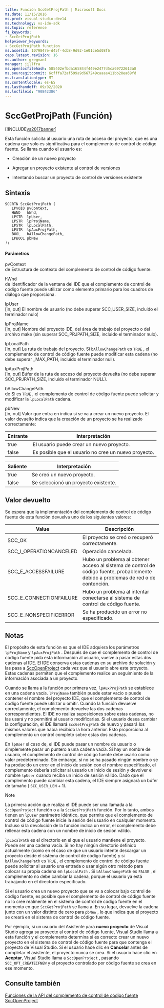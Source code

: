 ```yaml
---
title: Función SccGetProjPath | Microsoft Docs
ms.date: 11/15/2016
ms.prod: visual-studio-dev14
ms.technology: vs-ide-sdk
ms.topic: reference
f1_keywords:
- SccGetProjPath
helpviewer_keywords:
- SccGetProjPath function
ms.assetid: 1079847e-d45f-4cb8-9d92-1e01ce5d08f6
caps.latest.revision: 16
ms.author: gregvanl
manager: jillfra
ms.openlocfilehash: 585402efbda165844f449e2477d5ca69722613a8
ms.sourcegitcommit: 6cfffa72af599a9d667249caaaa411bb28ea69fd
ms.translationtype: MT
ms.contentlocale: es-ES
ms.lasthandoff: 09/02/2020
ms.locfileid: "90842386"
---
```

# <a name="sccgetprojpath-function"></a>SccGetProjPath (Función)
[!INCLUDE[vs2017banner](../includes/vs2017banner.md)]

Esta función solicita al usuario una ruta de acceso del proyecto, que es una cadena que solo es significativa para el complemento de control de código fuente. Se llama cuando el usuario es:  
  
- Creación de un nuevo proyecto  
  
- Agregar un proyecto existente al control de versiones  
  
- Intentando buscar un proyecto de control de versiones existente  
  
## <a name="syntax"></a>Sintaxis  
  
```cpp#  
SCCRTN SccGetProjPath (  
   LPVOID pvContext,  
   HWND   hWnd,  
   LPSTR  lpUser,  
   LPSTR  lpProjName,  
   LPSTR  lpLocalPath,  
   LPSTR  lpAuxProjPath,  
   BOOL   bAllowChangePath,  
   LPBOOL pbNew  
);  
```  
  
#### <a name="parameters"></a>Parámetros  
 pvContext  
 de Estructura de contexto del complemento de control de código fuente.  
  
 hWnd  
 de Identificador de la ventana del IDE que el complemento de control de código fuente puede utilizar como elemento primario para los cuadros de diálogo que proporciona.  
  
 lpUser  
 [in, out] El nombre de usuario (no debe superar SCC_USER_SIZE, incluido el terminador nulo)  
  
 lpProjName  
 [in, out] Nombre del proyecto IDE, del área de trabajo del proyecto o del archivo make (sin superar SCC_PRJPATH_SIZE, incluido el terminador nulo).  
  
 lpLocalPath  
 [in, out] La ruta de trabajo del proyecto. Si `bAllowChangePath` es `TRUE` , el complemento de control de código fuente puede modificar esta cadena (no debe superar _MAX_PATH, incluido el terminador null).  
  
 lpAuxProjPath  
 [in, out] Búfer de la ruta de acceso del proyecto devuelta (no debe superar SCC_PRJPATH_SIZE, incluido el terminador NULL).  
  
 bAllowChangePath  
 de Si es `TRUE` , el complemento de control de código fuente puede solicitar y modificar la `lpLocalPath` cadena.  
  
 pbNew  
 [in, out] Valor que entra en indica si se va a crear un nuevo proyecto. El valor devuelto indica que la creación de un proyecto se ha realizado correctamente:  
  
|Entrante|Interpretación|  
|--------------|--------------------|  
|true|El usuario puede crear un nuevo proyecto.|  
|false|Es posible que el usuario no cree un nuevo proyecto.|  
  
|Saliente|Interpretación|  
|--------------|--------------------|  
|true|Se creó un nuevo proyecto.|  
|false|Se seleccionó un proyecto existente.|  
  
## <a name="return-value"></a>Valor devuelto  
 Se espera que la implementación del complemento de control de código fuente de esta función devuelva uno de los siguientes valores:  
  
|Value|Descripción|  
|-----------|-----------------|  
|SCC_OK|El proyecto se creó o recuperó correctamente.|  
|SCC_I_OPERATIONCANCELED|Operación cancelada.|  
|SCC_E_ACCESSFAILURE|Hubo un problema al obtener acceso al sistema de control de código fuente, probablemente debido a problemas de red o de contención.|  
|SCC_E_CONNECTIONFAILURE|Hubo un problema al intentar conectarse al sistema de control de código fuente.|  
|SCC_E_NONSPECIFICERROR|Se ha producido un error no especificado.|  
  
## <a name="remarks"></a>Notas  
 El propósito de esta función es que el IDE adquiera los parámetros `lpProjName` y `lpAuxProjPath` . Después de que el complemento de control de código fuente pida esta información al usuario, vuelve a pasar estas dos cadenas al IDE. El IDE conserva estas cadenas en su archivo de solución y las pasa a [SccOpenProject](../extensibility/sccopenproject-function.md) cada vez que el usuario abre este proyecto. Estas cadenas permiten que el complemento realice un seguimiento de la información asociada a un proyecto.  
  
 Cuando se llama a la función por primera vez, `lpAuxProjPath` se establece en una cadena vacía. `lProjName` también puede estar vacío o puede contener el nombre del proyecto IDE, que el complemento de control de código fuente puede utilizar u omitir. Cuando la función devuelve correctamente, el complemento devuelve las dos cadenas correspondientes. El IDE no realiza suposiciones sobre estas cadenas, no las usará y no permitirá al usuario modificarlas. Si el usuario desea cambiar la configuración, el IDE llamará `SccGetProjPath` de nuevo y pasará los mismos valores que había recibido la hora anterior. Esto proporciona al complemento un control completo sobre estas dos cadenas.  
  
 En `lpUser` el caso de, el IDE puede pasar un nombre de usuario o simplemente pasar un puntero a una cadena vacía. Si hay un nombre de usuario, el complemento de control de código fuente debe usarlo como valor predeterminado. Sin embargo, si no se ha pasado ningún nombre o se ha producido un error en el inicio de sesión con el nombre especificado, el complemento debería solicitar al usuario un inicio de sesión y devolver el nombre `lpUser` cuando reciba un inicio de sesión válido. Dado que el complemento puede cambiar esta cadena, el IDE siempre asignará un búfer de tamaño ( `SCC_USER_LEN` + 1).  
  
> [!NOTE]
> La primera acción que realiza el IDE puede ser una llamada a la `SccOpenProject` función o a la `SccGetProjPath` función. Por lo tanto, ambos tienen un `lpUser` parámetro idéntico, que permite que el complemento de control de código fuente inicie la sesión del usuario en cualquier momento. Incluso si la devolución de la función indica un error, el complemento debe rellenar esta cadena con un nombre de inicio de sesión válido.  
  
 `lpLocalPath` es el directorio en el que el usuario mantiene el proyecto. Puede ser una cadena vacía. Si no hay ningún directorio definido actualmente (como en el caso de que un usuario intente descargar un proyecto desde el sistema de control de código fuente) y si `bAllowChangePath` es `TRUE` , el complemento de control de código fuente puede solicitar al usuario una entrada o usar algún otro método para colocar su propia cadena en `lpLocalPath` . Si `bAllowChangePath` es `FALSE` , el complemento no debe cambiar la cadena, porque el usuario ya está trabajando en el directorio especificado.  
  
 Si el usuario crea un nuevo proyecto que se va a colocar bajo control de código fuente, es posible que el complemento de control de código fuente no lo cree realmente en el sistema de control de código fuente en el momento en que `SccGetProjPath` se llama a. En su lugar, devuelve la cadena junto con un valor distinto de cero para `pbNew` , lo que indica que el proyecto se creará en el sistema de control de código fuente.  
  
 Por ejemplo, si un usuario del Asistente para **nuevo proyecto** de Visual Studio agrega su proyecto al control de código fuente, Visual Studio llama a esta función y el complemento determina si es correcto crear un nuevo proyecto en el sistema de control de código fuente para que contenga el proyecto de Visual Studio. Si el usuario hace clic en **Cancelar** antes de completar el asistente, el proyecto nunca se crea. Si el usuario hace clic en **Aceptar**, Visual Studio llama a `SccOpenProject` , pasando `SCC_OPT_CREATEIFNEW` y el proyecto controlado por código fuente se crea en ese momento.  
  
## <a name="see-also"></a>Consulte también  
 [Funciones de la API del complemento de control de código fuente](../extensibility/source-control-plug-in-api-functions.md)   
 [SccOpenProject](../extensibility/sccopenproject-function.md)
